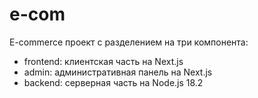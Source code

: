 # e-com
E-commerce проект с разделением на три компонента:
- frontend: клиентская часть на Next.js
- admin: административная панель на Next.js
- backend: серверная часть на Node.js 18.2
